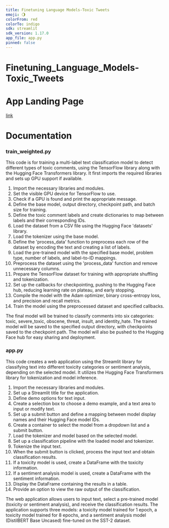 ```yaml
---
title: Finetuning Language Models-Toxic Tweets
emoji: 🌖
colorFrom: red
colorTo: indigo
sdk: streamlit
sdk_version: 1.17.0
app_file: app.py
pinned: false
---
```


# Finetuning_Language_Models-Toxic_Tweets

# App Landing Page
[link](https://sites.google.com/view/detecting-toxicity-in-text/home)

# Documentation
### train_weighted.py
This code is for training a multi-label text classification model to detect different types of toxic comments, using the TensorFlow library along with the Hugging Face Transformers library. It first imports the required libraries and sets up GPU support if available.

1. Import the necessary libraries and modules.
2. Set the visible GPU device for TensorFlow to use.
3. Check if a GPU is found and print the appropriate message.
4. Define the base model, output directory, checkpoint path, and batch size for training.
5. Define the toxic comment labels and create dictionaries to map between labels and their corresponding IDs.
6. Load the dataset from a CSV file using the Hugging Face 'datasets' library.
7. Load the tokenizer using the base model.
8. Define the 'process_data' function to preprocess each row of the dataset by encoding the text and creating a list of labels.
9. Load the pre-trained model with the specified base model, problem type, number of labels, and label-to-ID mappings.
10. Preprocess the dataset using the 'process_data' function and remove unnecessary columns.
11. Prepare the TensorFlow dataset for training with appropriate shuffling and tokenization.
12. Set up the callbacks for checkpointing, pushing to the Hugging Face hub, reducing learning rate on plateau, and early stopping.
13. Compile the model with the Adam optimizer, binary cross-entropy loss, and precision and recall metrics.
14. Train the model using the preprocessed dataset and specified callbacks.

The final model will be trained to classify comments into six categories: toxic, severe_toxic, obscene, threat, insult, and identity_hate. The trained model will be saved to the specified output directory, with checkpoints saved to the checkpoint path. The model will also be pushed to the Hugging Face hub for easy sharing and deployment.

### app.py
This code creates a web application using the Streamlit library for classifying text into different toxicity categories or sentiment analysis, depending on the selected model. It utilizes the Hugging Face Transformers library for tokenization and model inference.

1. Import the necessary libraries and modules.
2. Set up a Streamlit title for the application.
3. Define demo options for text input.
4. Create a selection box to choose a demo example, and a text area to input or modify text.
5. Set up a submit button and define a mapping between model display names and their Hugging Face model IDs.
6. Create a container to select the model from a dropdown list and a submit button.
7. Load the tokenizer and model based on the selected model.
8. Set up a classification pipeline with the loaded model and tokenizer.
9. Tokenize the input text.
10. When the submit button is clicked, process the input text and obtain classification results.
11. If a toxicity model is used, create a DataFrame with the toxicity information.
12. If a sentiment analysis model is used, create a DataFrame with the sentiment information.
13. Display the DataFrame containing the results in a table.
14. Provide an option to view the raw output of the classification.

The web application allows users to input text, select a pre-trained model (toxicity or sentiment analysis), and receive the classification results. The application supports three models: a toxicity model trained for 1 epoch, a toxicity model trained for 8 epochs, and a sentiment analysis model (DistilBERT Base Uncased) fine-tuned on the SST-2 dataset.
